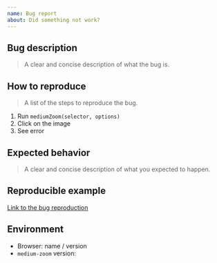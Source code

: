 ```yaml
---
name: Bug report
about: Did something not work?
---
```


<!--
  Thank you for opening an issue 🙌
  This template helps you create an effective bug report.
-->

## Bug description

> A clear and concise description of what the bug is.

## How to reproduce

> A list of the steps to reproduce the bug.

1. Run `mediumZoom(selector, options)`
1. Click on the image
1. See error

## Expected behavior

> A clear and concise description of what you expected to happen.

## Reproducible example

<!--
  - Go to the vanilla JavaScript example on CodeSandbox: https://codesandbox.io/s/github/francoischalifour/medium-zoom/tree/master/examples/vanilla
  - Fork it
  - Reproduce the bug you noticed
  - Share the link of the sandbox
-->

[Link to the bug reproduction](https://codesandbox.io/s/ADD_THE_SANDBOX_ID)

## Environment

 - Browser: name / version
 - `medium-zoom` version:
